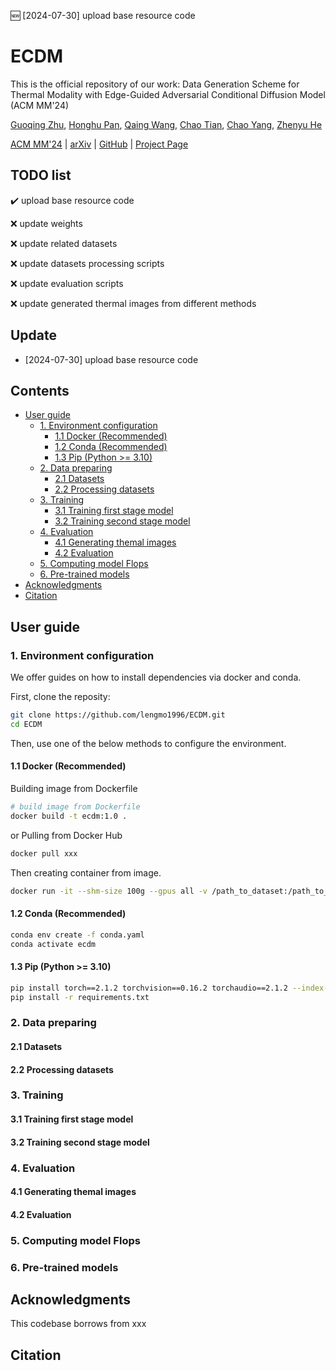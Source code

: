 :new: [2024-07-30] upload base resource code
# ECDM <!-- omit in toc -->
This is the official repository of our work: Data Generation Scheme for Thermal Modality with Edge-Guided Adversarial Conditional Diffusion Model (ACM MM'24)

[Guoqing Zhu](https://githubg.com/lengmo1996), [Honghu Pan](), [Qaing Wang](), [Chao Tian](), [Chao Yang](), [Zhenyu He]()

[ACM MM'24]() | [arXiv]() | [GitHub]() | [Project Page]()




## TODO list <!-- omit in toc -->
:heavy_check_mark: upload base resource code

:x: update weights

:x: update related datasets

:x: update datasets processing scripts

:x: update evaluation scripts

:x: update generated thermal images from different methods
  
## Update <!-- omit in toc -->
- [2024-07-30] upload base resource code

## Contents <!-- omit in toc -->
- [User guide](#user-guide)
  - [1. Environment configuration](#1-environment-configuration)
    - [1.1 Docker (Recommended)](#11-docker-recommended)
    - [1.2 Conda (Recommended)](#12-conda-recommended)
    - [1.3 Pip (Python \>= 3.10)](#13-pip-python--310)
  - [2. Data preparing](#2-data-preparing)
    - [2.1 Datasets](#21-datasets)
    - [2.2 Processing datasets](#22-processing-datasets)
  - [3. Training](#3-training)
    - [3.1 Training first stage model](#31-training-first-stage-model)
    - [3.2 Training second stage model](#32-training-second-stage-model)
  - [4. Evaluation](#4-evaluation)
    - [4.1 Generating themal images](#41-generating-themal-images)
    - [4.2 Evaluation](#42-evaluation)
  - [5. Computing model Flops](#5-computing-model-flops)
  - [6. Pre-trained models](#6-pre-trained-models)
- [Acknowledgments](#acknowledgments)
- [Citation](#citation)


## User guide

### 1. Environment configuration
We offer guides on how to install dependencies via docker and conda.

First, clone the reposity:
```bash
git clone https://github.com/lengmo1996/ECDM.git
cd ECDM
```
Then, use one of the below methods to configure the environment.
#### 1.1 Docker (Recommended)
Building image from Dockerfile
```bash
# build image from Dockerfile
docker build -t ecdm:1.0 .
```
or Pulling from Docker Hub
```bash
docker pull xxx
```
Then creating container from image.
```bash
docker run -it --shm-size 100g --gpus all -v /path_to_dataset:/path_to_dataset -v /path_to_log:/path_to_log -v /path_to_ECDM:/path_to_ECDM --name ECDM ecdm:1.0 /bin/bash
```

#### 1.2 Conda (Recommended)
```bash
conda env create -f conda.yaml
conda activate ecdm
```
#### 1.3 Pip (Python >= 3.10)

```bash
pip install torch==2.1.2 torchvision==0.16.2 torchaudio==2.1.2 --index-url https://download.pytorch.org/whl/cu121 
pip install -r requirements.txt
```


### 2. Data preparing
#### 2.1 Datasets

#### 2.2 Processing datasets

### 3. Training
#### 3.1 Training first stage model

#### 3.2 Training second stage model




### 4. Evaluation
#### 4.1 Generating themal images

#### 4.2 Evaluation

### 5. Computing model Flops


### 6. Pre-trained models



## Acknowledgments



This codebase borrows from xxx

## Citation
